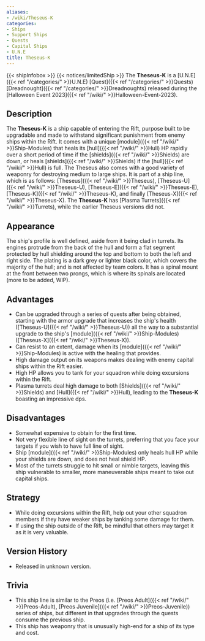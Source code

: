 ```yaml
---
aliases:
- /wiki/Theseus-K
categories:
- Ships
- Support Ships
- Quests
- Capital Ships
- U.N.E
title: Theseus-K
---
```


{{< shipInfobox >}} {{< notices/limitedShip >}} The **Theseus-K** is a [U.N.E]({{< ref "/categories/" >}}U.N.E) [Quest]({{< ref "/categories/" >}}Quests) [Dreadnought]({{< ref "/categories/" >}}Dreadnoughts) released during the [Halloween Event 2023]({{< ref "/wiki/" >}}Halloween-Event-2023).

## Description

The **Theseus-K** is a ship capable of entering the Rift, purpose built to be upgradable and made to withstand significant punishment from enemy ships within the Rift. It comes with a unique [module]({{< ref "/wiki/" >}}Ship-Modules) that heals its [hull]({{< ref "/wiki/" >}}Hull) HP rapidly over a short period of time if the [shields]({{< ref "/wiki/" >}}Shields) are down, or heals [shields]({{< ref "/wiki/" >}}Shields) if the [hull]({{< ref "/wiki/" >}}Hull) is full. The Theseus also comes with a good variety of weaponry for destroying medium to large ships. It is part of a ship line, which is as follows: [Theseus]({{< ref "/wiki/" >}}Theseus), [Theseus-U]({{< ref "/wiki/" >}}Theseus-U), [Theseus-E]({{< ref "/wiki/" >}}Theseus-E), [Theseus-K]({{< ref "/wiki/" >}}Theseus-K), and finally [Theseus-X]({{< ref "/wiki/" >}}Theseus-X). The **Theseus-K** has [Plasma Turrets]({{< ref "/wiki/" >}}Turrets), while the earlier Theseus versions did not.

## Appearance

The ship's profile is well defined, aside from it being clad in turrets. Its engines protrude from the back of the hull and form a flat segment protected by hull shielding around the top and bottom to both the left and right side. The plating is a dark grey or lighter black color, which covers the majority of the hull; and is not affected by team colors. It has a spinal mount at the front between two prongs, which is where its spinals are located (more to be added, WIP).

## Advantages

- Can be upgraded through a series of quests after being obtained, starting with the armor upgrade that increases the ship's health ([Theseus-U]({{< ref "/wiki/" >}}Theseus-U)) all the way to a substantial upgrade to the ship's [module]({{< ref "/wiki/" >}}Ship-Modules) ([Theseus-X]({{< ref "/wiki/" >}}Theseus-X)).
- Can resist to an extent, damage when its [module]({{< ref "/wiki/" >}}Ship-Modules) is active with the healing that provides.
- High damage output on its weapons makes dealing with enemy capital ships within the Rift easier.
- High HP allows you to tank for your squadron while doing excursions within the Rift.
- Plasma turrets deal high damage to both [Shields]({{< ref "/wiki/" >}}Shields) and [Hull]({{< ref "/wiki/" >}}Hull), leading to the **Theseus-K** boasting an impressive dps.

## Disadvantages

- Somewhat expensive to obtain for the first time.
- Not very flexible line of sight on the turrets, preferring that you face your targets if you wish to have full line of sight.
- Ship [module]({{< ref "/wiki/" >}}Ship-Modules) only heals hull HP while your shields are down, and does not heal shield HP.
- Most of the turrets struggle to hit small or nimble targets, leaving this ship vulnerable to smaller, more maneuverable ships meant to take out capital ships.

## Strategy

- While doing excursions within the Rift, help out your other squadron members if they have weaker ships by tanking some damage for them.
- If using the ship outside of the Rift, be mindful that others may target it as it is very valuable.

## Version History 

- Released in unknown version.

## Trivia

- This ship line is similar to the Preos (i.e. [Preos Adult]({{< ref "/wiki/" >}}Preos-Adult), [Preos Juvenile]({{< ref "/wiki/" >}}Preos-Juvenile)) series of ships, but different in that upgrades through the quests consume the previous ship.
- This ship has weaponry that is unusually high-end for a ship of its type and cost.